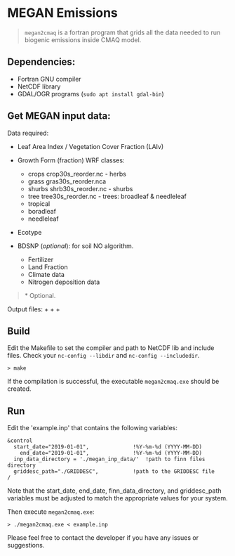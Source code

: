 # MEGAN Emissions

> `megan2cmaq` is a fortran program that grids all the data needed to run biogenic emissions inside CMAQ model.

## Dependencies:
 +  Fortran GNU compiler
 +  NetCDF library
 +  GDAL/OGR programs (`sudo apt install gdal-bin`)

## Get MEGAN input data:

Data required:
+ Leaf Area Index / Vegetation Cover Fraction (LAIv)
+ Growth Form (fraction)			WRF classes:
   - crops	crop30s_reorder.nc		  - herbs
   - grass	gras30s_reorder.nca		
   - shurbs	shrb30s_reorder.nc		  - shurbs
   - tree	tree30s_reorder.nc		  - trees: broadleaf & needleleaf
    + tropical
    + boradleaf
    + needleleaf
+ Ecotype


+ BDSNP (*optional*): for soil NO algorithm.
   - Fertilizer
   - Land Fraction
   - Climate data	
   - Nitrogen deposition data

> \* Optional.


Output files:
	+
	+
	+


## Build
Edit the Makefile to set the compiler and path to NetCDF lib and include files. Check your `nc-config --libdir` and `nc-config --includedir`.

`> make`

If the compilation is successful, the executable `megan2cmaq.exe` should be created.

## Run

Edit the 'example.inp' that contains the following variables:

```
&control
  start_date="2019-01-01",       		!%Y-%m-%d (YYYY-MM-DD)
    end_date="2019-01-01",       		!%Y-%m-%d (YYYY-MM-DD)
  inp_data_directory = './megan_inp_data/'	!path to finn files directory
  griddesc_path="./GRIDDESC",   		!path to the GRIDDESC file
/
```

Note that the start_date, end_date, finn_data_directory, and griddesc_path variables must be adjusted to match the appropriate values for your system.

Then execute `megan2cmaq.exe`:

`> ./megan2cmaq.exe < example.inp ` 

Please feel free to contact the developer if you have any issues or suggestions.

